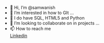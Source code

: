 - 👋 Hi, I’m @samwanish
- 👀 I’m interested in how to GIt ...
- 🌱 I do have SQL, HTML5 and Python
- 💞️ I’m looking to collaborate on in projects ...
- 📫 How to reach me  
<a href = "https://www.linkedin.com/in/samuelkaranja1200/"> Linkedin </a>
<!---
samwanish/samwanish is a ✨ special ✨ repository because its `README.md` (this file) appears on your GitHub profile.
You can click the Preview link to take a look at your changes.
--->
